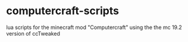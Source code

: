 # computercraft-scripts
lua scripts for the minecraft mod "Computercraft" using the the mc 19.2 version of ccTweaked
